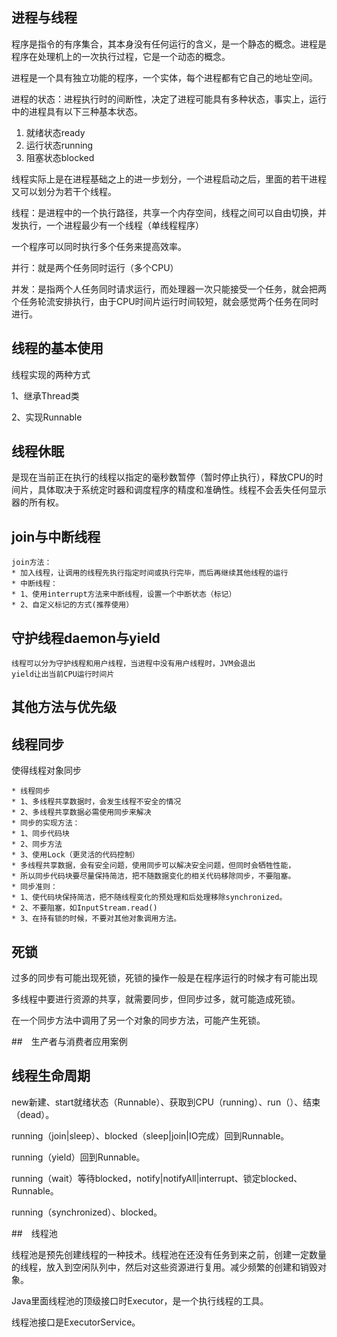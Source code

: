 ## 进程与线程
程序是指令的有序集合，其本身没有任何运行的含义，是一个静态的概念。进程是程序在处理机上的一次执行过程，它是一个动态的概念。

进程是一个具有独立功能的程序，一个实体，每个进程都有它自己的地址空间。

进程的状态：进程执行时的间断性，决定了进程可能具有多种状态，事实上，运行中的进程具有以下三种基本状态。

1. 就绪状态ready
2. 运行状态running
3. 阻塞状态blocked

线程实际上是在进程基础之上的进一步划分，一个进程启动之后，里面的若干进程又可以划分为若干个线程。

线程：是进程中的一个执行路径，共享一个内存空间，线程之间可以自由切换，并发执行，一个进程最少有一个线程（单线程程序）

一个程序可以同时执行多个任务来提高效率。

并行：就是两个任务同时运行（多个CPU）

并发：是指两个人任务同时请求运行，而处理器一次只能接受一个任务，就会把两个任务轮流安排执行，由于CPU时间片运行时间较短，就会感觉两个任务在同时进行。

## 线程的基本使用

线程实现的两种方式

1、继承Thread类

2、实现Runnable

## 线程休眠

是现在当前正在执行的线程以指定的毫秒数暂停（暂时停止执行），释放CPU的时间片，具体取决于系统定时器和调度程序的精度和准确性。线程不会丢失任何显示器的所有权。

## join与中断线程

```
join方法：
* 加入线程，让调用的线程先执行指定时间或执行完毕，而后再继续其他线程的运行
* 中断线程：
* 1、使用interrupt方法来中断线程，设置一个中断状态（标记）
* 2、自定义标记的方式(推荐使用）
```

## 守护线程daemon与yield

```
线程可以分为守护线程和用户线程，当进程中没有用户线程时，JVM会退出
yield让出当前CPU运行时间片
```

## 其他方法与优先级

## 线程同步

使得线程对象同步

```
* 线程同步
* 1、多线程共享数据时，会发生线程不安全的情况
* 2、多线程共享数据必需使用同步来解决
* 同步的实现方法：
* 1、同步代码块
* 2、同步方法
* 3、使用Lock（更灵活的代码控制）
* 多线程共享数据，会有安全问题，使用同步可以解决安全问题，但同时会牺牲性能，
* 所以同步代码块要尽量保持简洁，把不随数据变化的相关代码移除同步，不要阻塞。
* 同步准则：
* 1、使代码块保持简洁，把不随线程变化的预处理和后处理移除synchronized。
* 2、不要阻塞，如InputStream.read()
* 3、在持有锁的时候，不要对其他对象调用方法。
```

## 死锁

过多的同步有可能出现死锁，死锁的操作一般是在程序运行的时候才有可能出现

多线程中要进行资源的共享，就需要同步，但同步过多，就可能造成死锁。

在一个同步方法中调用了另一个对象的同步方法，可能产生死锁。

##　生产者与消费者应用案例

## 线程生命周期

new新建、start就绪状态（Runnable）、获取到CPU（running）、run（）、结束（dead）。

running（join|sleep）、blocked（sleep|join|IO完成）回到Runnable。

running（yield）回到Runnable。

running（wait）等待blocked，notify|notifyAll|interrupt、锁定blocked、Runnable。

running（synchronized）、blocked。

##　线程池

线程池是预先创建线程的一种技术。线程池在还没有任务到来之前，创建一定数量的线程，放入到空闲队列中，然后对这些资源进行复用。减少频繁的创建和销毁对象。

Java里面线程池的顶级接口时Executor，是一个执行线程的工具。

线程池接口是ExecutorService。
